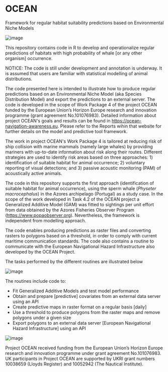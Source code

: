 # OCEAN
Framework for regular habitat suitability predictions based on Environmental Niche Models

![image](https://github.com/user-attachments/assets/ebb539f6-f9a5-45b5-9660-c3d7572294b2)

This repository contains code in R to develop and operationalize regular predictions of habitats with high probability of whale [or any other organism] occurrence.

NOTICE: The code is still under development and annotation is underway. It is assumed that users are familiar with statistical modelling of animal distributions.

The code presented here is intended to illustrate how to produce regular predictions based on an Environmental Niche Model (aka Species Distribution Model) and export the predictions to an external server.
The code is developed in the scope of Work Package 4 of the project OCEAN funded by the European Union’s Horizon Europe research and innovation programme (grant agreement No.101076983). Detailed information about project OCEAN's goals and results can be found in https://ocean-navigation-awareness.eu. Please refer to the Reports wihin that website for further details on the model and predictive tool framework.

The work in project OCEAN's Work Package 4 is tailored at reducing risk of ship collision with marine mammals (namely large whales) by providing mariners with up-to-date information about risk along their routes. Different strategies are used to identify risk areas based on three approaches: 1) identification of suitable habitat for animal occurrence; 2) voluntary reporting of visual detections; and 3) passive acoustic monitoring (PAM) of acoustically active animals.

The code in this repository supports the first approach (identification of suitable habitat for animal occurrence), using the sperm whale (_Physeter macrocephalus_) in the Azores archipelago (Portugal) as a study case. In the scope of the work developed in Task 4.2 of the OCEAN project a Generalized Additive Model (GAM) was fitted to sightings per unit effort from data obtained by the Azores Fisheries Observer Program (https://www.popaobserver.org). Nevertheless, the framework is independent from modelling approach.

The code enables producing predictions as raster files and converting rasters to polygons based on a threshold, in order to comply with current maritime communication standards. The code also contains a routine to communicate with the European Navigational Hazard Infrastructure also developed by the OCEAN Project.

The tasks performed by the different routines are illustrated below

![image](https://github.com/user-attachments/assets/1a9e0e65-273d-4838-ba06-887315d6a397)

The routines include code to:

- Fit Generalized Additive Models and test model performance
- Obtain and prepare [predictive] covariates from an external data server using an API
- Create predictive maps in raster format on a regular basis [daily]
- Use a threshold to produce polygons from the raster maps and remove polygons under a given size
- Export polygons to an external data server [European Navigational Hazard Infrastructure] using an API 


![image](https://github.com/user-attachments/assets/e0ff0b71-6f24-494e-8af1-ef0d2761c065)

Project OCEAN received funding from the European Union’s Horizon Europe research and innovation programme under grant agreement No.101076983. UK participants in Project OCEAN are supported by UKRI grant numbers 10038659 (Lloyds Register) and 10052942 (The Nautical Institute).

